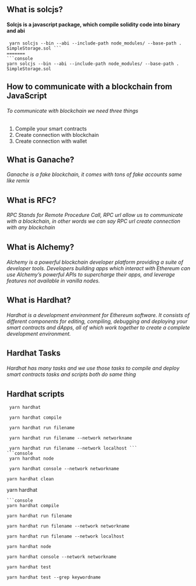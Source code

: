 ## What is solcjs?
#### Solcjs is a javascript package, which compile solidity code into binary and abi
```console
 yarn solcjs --bin --abi --include-path node_modules/ --base-path . SimpleStorage.sol ```
=======
```console 
yarn solcjs --bin --abi --include-path node_modules/ --base-path . SimpleStorage.sol
```
## How to communicate with a blockchain from JavaScript
###### To communicate with blockchain we need three things
 1. Compile your smart contracts
2. Create connection with blockchain
3. Create connection with wallet
## What is Ganache?
###### Ganache is a fake blockchain, it comes with tons of fake accounts same like remix
## What is RFC?
###### RPC Stands for Remote Procedure Call, RPC url allow us to communicate with a blockchain, in other words we can say RPC url create connection with any blockchain
## What is Alchemy?
###### Alchemy is a powerful blockchain developer platform providing a suite of developer tools. Developers building apps which interact with Ethereum can use Alchemy’s powerful APIs to supercharge their apps, and leverage features not available in vanilla nodes.

## What is Hardhat?
###### Hardhat is a development environment for Ethereum software. It consists of different components for editing, compiling, debugging and deploying your smart contracts and dApps, all of which work together to create a complete development environment.

## Hardhat Tasks
###### Hardhat has many tasks and we use those tasks to compile and deploy smart contracts tasks and scripts both do same thing 
## Hardhat scripts
```console
 yarn hardhat 
 ```
```console
 yarn hardhat compile 
 ```
```console
 yarn hardhat run filename 
 ```
```console
 yarn hardhat run filename --network networkname 
 ```
```console
 yarn hardhat run filename --network localhost ```
```console
 yarn hardhat node 
 ```
```console
 yarn hardhat console --network networkname 
 ```
 ```console 
 yarn hardhat clean
 ```
yarn hardhat 
```
```console
yarn hardhat compile 
```
```console
yarn hardhat run filename 
```
```console
yarn hardhat run filename --network networkname 
```
```console
yarn hardhat run filename --network localhost 
```
```console
yarn hardhat node 
```
```console
yarn hardhat console --network networkname 
```
```console
yarn hardhat test
```
```console
yarn hardhat test --grep keywordname
```
